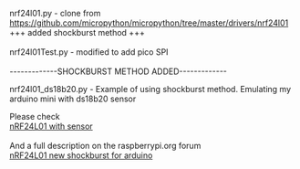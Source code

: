 nrf24l01.py - clone from https://github.com/micropython/micropython/tree/master/drivers/nrf24l01<br>
              +++ added shockburst method +++<br><br>
nrf24l01Test.py - modified to add pico SPI
<br><br>-------------SHOCKBURST METHOD ADDED-------------<br>


nrf24l01_ds18b20.py - Example of using shockburst method. Emulating my arduino mini with ds18b20 sensor<br>

Please check<br>
<a href="https://github.com/danjperron/nRF24L01_With_Sensor"> nRF24L01 with sensor</a><br><br>
And a  full description on the raspberrypi.org forum<br>
<a href="https://forums.raspberrypi.com/viewtopic.php?p=720838#p720838"> nRF24L01 new shockburst for arduino</a>
